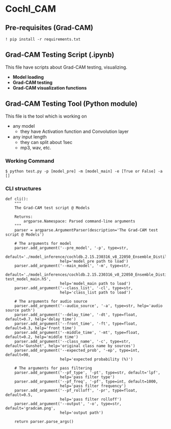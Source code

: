 # Cochl_CAM

## Pre-requisites (Grad-CAM) 
```
! pip install -r requirements.txt
```

## Grad-CAM Testing Script (.ipynb)
This file have scripts about Grad-CAM testing, visualizing.
- **Model loading**
- **Grad-CAM testing**
- **Grad-CAM visualization functions**
 

## Grad-CAM Testing Tool (Python module)
This file is the tool which is working on 
- any model 
  - they have Activation function and Convolution layer
- any input length
  - they can split about 1sec
  - mp3, wav, etc.

### Working Command

```
$ python test.py -p [model_pre] -m [model_main] -e [True or False] -a []
```

### CLI structures

```
def cli():
    """
    The Grad-CAM test script @ Models
    
    Returns:
        argparse.Namespace: Parsed command-line arguments
    """
    parser = argparse.ArgumentParser(description='The Grad-CAM test script @ Models')

    # The arguments for model
    parser.add_argument('--pre_model', '-p', type=str,
                        default='./model_inference/cochldb.2.15.230316_v8_22050_Ensemble_Distill_cochldb.2.15.230316_v8_Ensemble_Distill_22050_model_pre.h5', 
                        help='model_pre path to load')
    parser.add_argument('--main_model', '-m', type=str, 
                        default='./model_inferences/cochldb.2.15.230316_v8_22050_Ensemble_Distill_cochldb.2.15.230316_v8_Ensemble_Distill_22050_result_230615-test_model_main.h5',
                        help='model_main path to load')
    parser.add_argument('--class_list', '-cl', type=str,
                        help='class_list path to load')
    
    # The arguments for audio source
    parser.add_argument('--audio_source', '-a', type=str, help='audio source path')
    parser.add_argument('--delay_time', '-dt', type=float, default=0.7, help='delay time')
    parser.add_argument('--front_time', '-ft', type=float, default=0.3, help='front time')
    parser.add_argument('--middle_time', '-mt', type=float, default=0.2, help='middle time')
    parser.add_argument('--class_name', '-c', type=str, default='Gunshot', help='original class name by sources')
    parser.add_argument('--expected_prob', '-ep', type=int, default=90, 
                        help='expected probability (%)')
    
    # The arguments for pass filtering
    parser.add_argument('--pf_type', '-pt', type=str, default='lpf', 
                        help='pass filter type')
    parser.add_argument('--pf_freq', '-pf', type=int, default=1000, 
                        help='pass filter frequency')
    parser.add_argument('--pf_rolloff', '-pr', type=float, default=0.5, 
                        help='pass filter rolloff')
    parser.add_argument('--output', '-o', type=str, default='gradcam.png', 
                        help='output path')
    
    return parser.parse_args()
```

